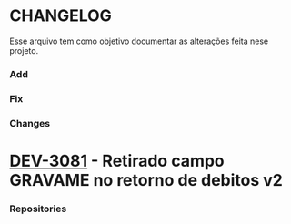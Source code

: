 # CHANGELOG
Esse arquivo tem como objetivo documentar as alterações feita nese projeto.

<!-- Modelo de exemplo: -->
<!-- [DEV-####](link da tarefa do jira) - o que foi feito, tente usar palavras chaves. -->

### Add

### Fix

### Changes
# [DEV-3081](https://debitodireto.atlassian.net/browse/DEV-3081) - Retirado campo GRAVAME no retorno de debitos v2

### Repositories
